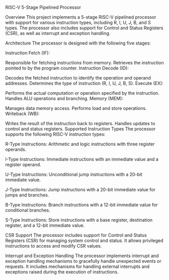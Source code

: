 RISC-V 5-Stage Pipelined Processor

Overview
This project implements a 5-stage RISC-V pipelined processor with support for various instruction types, including R, I, U, J, B, and S types. The processor also includes support for Control and Status Registers (CSR), as well as interrupt and exception handling.

Architecture
The processor is designed with the following five stages:

Instruction Fetch (IF):

Responsible for fetching instructions from memory.
Retrieves the instruction pointed to by the program counter.
Instruction Decode (ID):

Decodes the fetched instruction to identify the operation and operand addresses.
Determines the type of instruction (R, I, U, J, B, S).
Execute (EX):

Performs the actual computation or operation specified by the instruction.
Handles ALU operations and branching.
Memory (MEM):

Manages data memory access.
Performs load and store operations.
Writeback (WB):

Writes the result of the instruction back to registers.
Handles updates to control and status registers.
Supported Instruction Types
The processor supports the following RISC-V instruction types:

R-Type Instructions: Arithmetic and logic instructions with three register operands.

I-Type Instructions: Immediate instructions with an immediate value and a register operand.

U-Type Instructions: Unconditional jump instructions with a 20-bit immediate value.

J-Type Instructions: Jump instructions with a 20-bit immediate value for jumps and branches.

B-Type Instructions: Branch instructions with a 12-bit immediate value for conditional branches.

S-Type Instructions: Store instructions with a base register, destination register, and a 12-bit immediate value.

CSR Support
The processor includes support for Control and Status Registers (CSR) for managing system control and status. It allows privileged instructions to access and modify CSR values.

Interrupt and Exception Handling
The processor implements interrupt and exception handling mechanisms to gracefully handle unexpected events or requests. It includes mechanisms for handling external interrupts and exceptions raised during the execution of instructions.
